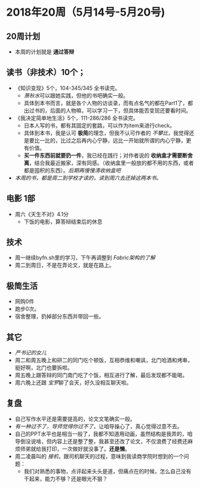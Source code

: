 # 2018年20周（5月14号-5月20号)

## 20周计划

+ 本周的计划就是 **通过答辩**

## 读书（非技术）10个；

+ 《知识变现》5个，104-345/345 全书读完。
  + *萧秋水*可以跟她实践，但他的书吧确实一般。
  + 具体到本书而言，就是各个人物的访谈录，而有点名气的都在Part1了，都出过书的，后面的人物嘛，可以学习一下，但具体能否变现还要看时间。
+ 《我决定简单地生活》5个，111-286/286 全书读完。
  + 日本人写的书，都有其固定的套路，可以作为item来进行check。
  + 具体到本书，我是认可 **极简**的理念，但我不认可作者的 *不攀比*，我觉得还是要比一比的，比过之后再内心宁静，远比一开始就所谓的内心宁静，更有价值。
  + **买一件东西前就要扔一件**，我已经在践行；对作者说的 **收纳盒才需要断舍离**，结合我最近搬家，深有同感。（收纳盒里一般放的都不用的东西，或者都是囤积的东西）。*后期再慢慢清收纳盒吧*
+ *本周的书，都是周二到学校才读的，读到周六去还掉这两本书。*

## 电影 1部

+ 周六《天生不对》4.1分
  + 下饭的电影，算答辩结束后的休息

## 技术

+ 周一继续byfn.sh里的学习，下午再调整到 *Fabric架构的了解*
+ 周二到周日，不是在弄论文，就是在路上。

## 极简生活

+ 网购0件
+ 跑步0次。
+ 宿舍整理，扔掉部分东西并带回一些。

## 其它

+ *严书记的女儿*
+ 周二和周五晚上和研二的同门吃个顿饭，互相恭维和嘲讽，北门哈酒和烤串，挺好啊，北门也要拆啦。
+ 周五晚上跟答辩的同门南门吃了个饭，相互进行了解，最后发现都不能喝。
+ 周六晚上还跟 *宝罗*聊了会天，好久没相互聊天啦。

## 复盘

+ 自己写作水平还是需要提高的，论文文笔确实一般。
+ *有一种过不了，导师觉得你过不了*，让咱导操心了，真心觉得过意不去。
+ 自己的PPT水平也是相当一般了，我都不知道用动画，虽然结构是我弄的，咱导倒没说啥，但内容上还是整了整，我甚至还改了论文，不仅浪费了经费还麻烦师弟就给我打印，一次做好就没事了。**还是懒**。
+ 周二凌晨叫的 *接机*，跟司机聊天的过程，意味到我读商学院时想到的一个问题：
  + 我们对熟悉的事物，点评起来头头是道，但痛点在的时候，怎么自己没有干起来，能力不够？还是眼光不狠？